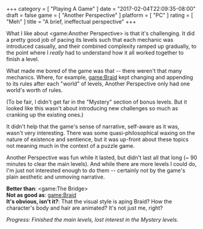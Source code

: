 +++
category = [ "Playing A Game" ]
date = "2017-02-04T22:09:35-08:00"
draft = false
game = [ "Another Perspective" ]
platform = [ "PC" ]
rating = [ "Meh" ]
title = "A brief, ineffectual perspective"
+++

What I like about <game:Another Perspective> is that it's challenging.  It did a pretty good job of pacing its levels such that each mechanic was introduced casually, and their combined complexity ramped up gradually, to the point where I <i>really</i> had to understand how it all worked together to finish a level.

What made me bored of the game was that -- there weren't that many mechanics.  Where, for example, <game:Braid> kept changing and appending to its rules after each "world" of levels, Another Perspective only had one world's worth of rules.

(To be fair, I didn't get far in the "Mystery" section of bonus levels.  But it looked like this wasn't about introducing new challenges so much as cranking up the existing ones.)

It didn't help that the game's sense of narrative, self-aware as it was, wasn't very interesting.  There was some quasi-philosophical waxing on the nature of existence and sentience, but it was up-front about these topics not meaning much in the context of a puzzle game.

Another Perspective was fun while it lasted, but didn't last all that long (~ 90 minutes to clear the main levels).  And while there are more levels I could do, I'm just not interested enough to do them -- certainly not by the game's plain aesthetic and unmoving narrative.

<b>Better than</b>: <game:The Bridge>  
<b>Not as good as</b>: <game:Braid>  
<b>It's obvious, isn't it?</b>: That the visual style is aping Braid?  How the character's body and hair are animated?  It's not just me, right?

<i>Progress: Finished the main levels, lost interest in the Mystery levels.</i>
